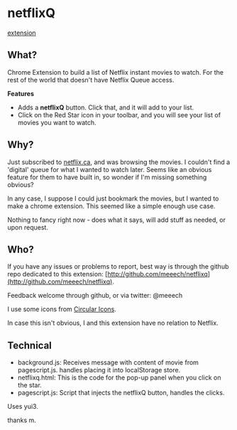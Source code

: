 netflixQ
========

[extension](https://chrome.google.com/extensions/detail/fjbfidbblfnfbgniilajdlnfdoefbabj?hl=en)

What?
-----

Chrome Extension to build a list of Netflix instant movies to watch. For the rest of the world that doesn't have Netflix Queue access. 

**Features**

* Adds a **netflixQ** button. Click that, and it will add to your list.
* Click on the Red Star icon in your toolbar, and you will see your list of movies you want to watch.

Why?
----

Just subscribed to [netflix.ca](http://www.netflix.ca), and was browsing the movies. I couldn't find a 'digital' queue for what I wanted to watch later. Seems like an obvious feature for them to have built in, so wonder if I'm missing something obvious? 

In any case, I suppose I could just bookmark the movies, but I wanted to make a chrome extension. This seemed like a simple enough use case.

Nothing to fancy right now - does what it says, will add stuff as needed, or upon request.

Who?
----

If you have any issues or problems to report, best way is through the github repo dedicated to this extension: [http://github.com/meeech/netflixq](http://github.com/meeech/netflixq). 

Feedback welcome through github, or via twitter: @meeech

I use some icons from [Circular Icons](http://prothemedesign.com/circular-icons/).

In case this isn't obvious, I and this extension have no relation to Netflix.

Technical
---------

* background.js: Receives message with content of movie from pagescript.js. handles placing it into localStorage store.
* netflixq.html: This is the code for the pop-up panel when you click on the star.
* pagescript.js: Script that injects the netflixQ button, handles the clicks.

Uses yui3. 

thanks
m.
